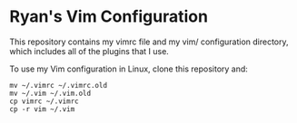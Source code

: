 # Ryan's Vim Configuration

This repository contains my vimrc file and my vim/ configuration directory,
which includes all of the plugins that I use.

To use my Vim configuration in Linux, clone this repository and:

    mv ~/.vimrc ~/.vimrc.old
    mv ~/.vim ~/.vim.old
    cp vimrc ~/.vimrc
    cp -r vim ~/.vim
